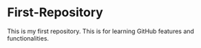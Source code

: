 # First-Repository
This is my first repository. This is for learning GitHub features and functionalities.
